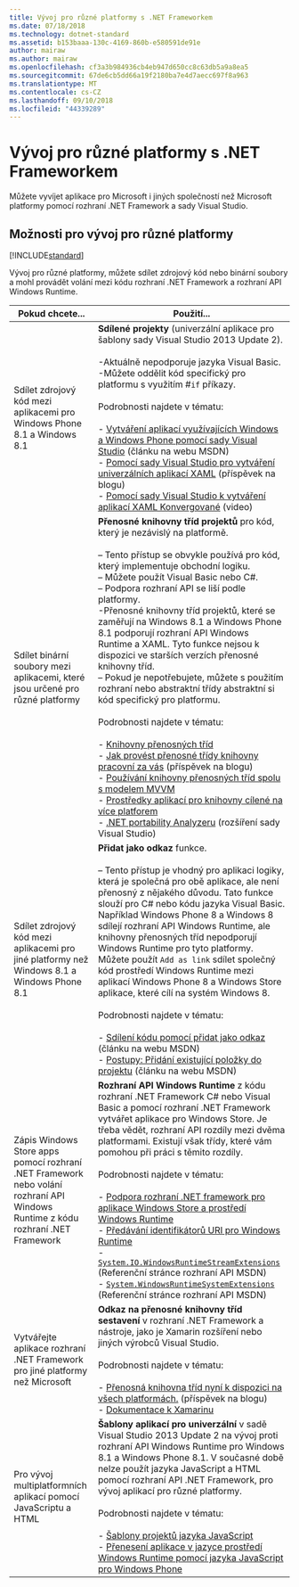 ```yaml
---
title: Vývoj pro různé platformy s .NET Frameworkem
ms.date: 07/18/2018
ms.technology: dotnet-standard
ms.assetid: b153baaa-130c-4169-860b-e580591de91e
author: mairaw
ms.author: mairaw
ms.openlocfilehash: cf3a3b984936cb4eb947d650cc8c63db5a9a8ea5
ms.sourcegitcommit: 67de6cb5dd66a19f2180ba7e4d7aecc697f8a963
ms.translationtype: MT
ms.contentlocale: cs-CZ
ms.lasthandoff: 09/10/2018
ms.locfileid: "44339289"
---
```

# <a name="developing-for-multiple-platforms-with-the-net-framework"></a>Vývoj pro různé platformy s .NET Frameworkem
Můžete vyvíjet aplikace pro Microsoft i jiných společností než Microsoft platformy pomocí rozhraní .NET Framework a sady Visual Studio.  
  
## <a name="options-for-cross-platform-development"></a>Možnosti pro vývoj pro různé platformy

[!INCLUDE[standard](../../../includes/pcl-to-standard.md)]
  
 Vývoj pro různé platformy, můžete sdílet zdrojový kód nebo binární soubory a mohl provádět volání mezi kódu rozhraní .NET Framework a rozhraní API Windows Runtime.  
  
|Pokud chcete...|Použití...|  
|-----------------------|------------|  
|Sdílet zdrojový kód mezi aplikacemi pro Windows Phone 8.1 a Windows 8.1|**Sdílené projekty** (univerzální aplikace pro šablony sady Visual Studio 2013 Update 2).<br /><br /> -Aktuálně nepodporuje jazyka Visual Basic.<br />-Můžete oddělit kód specifický pro platformu s využitím #`if` příkazy.<br /><br /> Podrobnosti najdete v tématu:<br /><br /> -   [Vytváření aplikací využívajících Windows a Windows Phone pomocí sady Visual Studio](https://msdn.microsoft.com/library/windows/apps/dn609832.aspx) (článku na webu MSDN)<br />-   [Pomocí sady Visual Studio pro vytváření univerzálních aplikací XAML](https://blogs.msdn.microsoft.com/visualstudio/2014/04/14/using-visual-studio-to-build-universal-xaml-apps/) (příspěvek na blogu)<br />-   [Pomocí sady Visual Studio k vytváření aplikací XAML Konvergované](https://channel9.msdn.com/Events/Build/2014/3-591) (video)|  
|Sdílet binární soubory mezi aplikacemi, které jsou určené pro různé platformy|**Přenosné knihovny tříd projektů** pro kód, který je nezávislý na platformě.<br /><br /> – Tento přístup se obvykle používá pro kód, který implementuje obchodní logiku.<br />– Můžete použít Visual Basic nebo C#.<br />– Podpora rozhraní API se liší podle platformy.<br />-Přenosné knihovny tříd projektů, které se zaměřují na Windows 8.1 a Windows Phone 8.1 podporují rozhraní API Windows Runtime a XAML. Tyto funkce nejsou k dispozici ve starších verzích přenosné knihovny tříd.<br />– Pokud je nepotřebujete, můžete s použitím rozhraní nebo abstraktní třídy abstraktní si kód specifický pro platformu.<br /><br /> Podrobnosti najdete v tématu:<br /><br /> -   [Knihovny přenosných tříd](../../../docs/standard/cross-platform/cross-platform-development-with-the-portable-class-library.md)<br />-   [Jak provést přenosné třídy knihovny pracovní za vás](https://blogs.msdn.microsoft.com/dsplaisted/2012/08/27/how-to-make-portable-class-libraries-work-for-you/) (příspěvek na blogu)<br />-   [Používání knihovny přenosných tříd spolu s modelem MVVM](../../../docs/standard/cross-platform/using-portable-class-library-with-model-view-view-model.md) <br />-   [Prostředky aplikací pro knihovny cílené na více platforem](../../../docs/standard/cross-platform/app-resources-for-libraries-that-target-multiple-platforms.md) <br />-   [.NET portability Analyzeru](https://visualstudiogallery.msdn.microsoft.com/1177943e-cfb7-4822-a8a6-e56c7905292b) (rozšíření sady Visual Studio)|  
|Sdílet zdrojový kód mezi aplikacemi pro jiné platformy než Windows 8.1 a Windows Phone 8.1|**Přidat jako odkaz** funkce.<br /><br /> – Tento přístup je vhodný pro aplikaci logiky, která je společná pro obě aplikace, ale není přenosný z nějakého důvodu. Tato funkce slouží pro C# nebo kódu jazyka Visual Basic.<br />     Například Windows Phone 8 a Windows 8 sdílejí rozhraní API Windows Runtime, ale knihovny přenosných tříd nepodporují Windows Runtime pro tyto platformy. Můžete použít `Add as link` sdílet společný kód prostředí Windows Runtime mezi aplikací Windows Phone 8 a Windows Store aplikace, které cílí na systém Windows 8.<br /><br /> Podrobnosti najdete v tématu:<br /><br /> -   [Sdílení kódu pomocí přidat jako odkaz](https://msdn.microsoft.com/library/windowsphone/develop/jj714082\(v=vs.105\).aspx) (článku na webu MSDN)<br />-   [Postupy: Přidání existující položky do projektu](https://msdn.microsoft.com/library/vstudio/9f4t9t92\(v=vs.100\).aspx) (článku na webu MSDN)|  
|Zápis Windows Store apps pomocí rozhraní .NET Framework nebo volání rozhraní API Windows Runtime z kódu rozhraní .NET Framework|**Rozhraní API Windows Runtime** z kódu rozhraní .NET Framework C# nebo Visual Basic a pomocí rozhraní .NET Framework vytvářet aplikace pro Windows Store. Je třeba vědět, rozhraní API rozdíly mezi dvěma platformami. Existují však třídy, které vám pomohou při práci s těmito rozdíly.<br /><br /> Podrobnosti najdete v tématu:<br /><br /> -   [Podpora rozhraní .NET framework pro aplikace Windows Store a prostředí Windows Runtime](../../../docs/standard/cross-platform/support-for-windows-store-apps-and-windows-runtime.md) <br />-   [Předávání identifikátorů URI pro Windows Runtime](../../../docs/standard/cross-platform/passing-a-uri-to-the-windows-runtime.md) <br />-   <!--zz <xref:System.IO.WindowsRuntimeStreamExtensions>--> [`System.IO.WindowsRuntimeStreamExtensions`](https://msdn.microsoft.com/library/system.io.windowsruntimestreamextensions(v=vs.110).aspx) (Referenční stránce rozhraní API MSDN)<br />-   <!--zz <xref:System.WindowsRuntimeSystemExtensions>--> [`System.WindowsRuntimeSystemExtensions`](https://msdn.microsoft.com/library/system.windowsruntimesystemextensions(v=vs.110).aspx) (Referenční stránce rozhraní API MSDN)|  
|Vytvářejte aplikace rozhraní .NET Framework pro jiné platformy než Microsoft|**Odkaz na přenosné knihovny tříd sestavení** v rozhraní .NET Framework a nástroje, jako je Xamarin rozšíření nebo jiných výrobců Visual Studio.<br /><br /> Podrobnosti najdete v tématu:<br /><br /> -   [Přenosná knihovna tříd nyní k dispozici na všech platformách.](https://blogs.msdn.com/b/dotnet/archive/2013/10/14/portable-class-library-pcl-now-available-on-all-platforms.aspx) (příspěvek na blogu)<br />-   [Dokumentace k Xamarinu](/xamarin)|  
|Pro vývoj multiplatformních aplikací pomocí JavaScriptu a HTML|**Šablony aplikací pro univerzální** v sadě Visual Studio 2013 Update 2 na vývoj proti rozhraní API Windows Runtime pro Windows 8.1 a Windows Phone 8.1. V současné době nelze použít jazyka JavaScript a HTML pomocí rozhraní API .NET Framework, pro vývoj aplikací pro různé platformy.<br /><br /> Podrobnosti najdete v tématu:<br /><br /> -   [Šablony projektů jazyka JavaScript](https://msdn.microsoft.com/library/windows/apps/hh758331.aspx)<br />-   [Přenesení aplikace v jazyce prostředí Windows Runtime pomocí jazyka JavaScript pro Windows Phone](https://msdn.microsoft.com/library/windows/apps/dn636144.aspx)|
